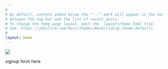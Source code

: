 ```yaml
---
#
# By default, content added below the "---" mark will appear in the home page
# between the top bar and the list of recent posts.
# To change the home page layout, edit the _layouts/home.html file.
# See: https://jekyllrb.com/docs/themes/#overriding-theme-defaults
#
layout: home
---
```

<div class='hero'>
  <img class='feature-img' src="{{ 'assets/pexels-rodnae-productions-6257042.jpg' | prepend: site_baseurl }}"</img>
  <p class='signup'>signup form here</p>
</div>
